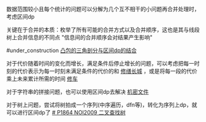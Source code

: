 数据范围较小且每个统计的问题可以分解为几个互不相干的小问题再合并处理时，考虑区间dp

关键在于合并的本质：枚举了所有可能的合并方式以及合并顺序，这也是其与线段树上合并信息的不同点 "信息间的合并顺序会对结果产生影响"


#under_construction
[凸包的三角剖分与区间dp的结合](  )


对于代价随着时间的变化而增长，满足条件后停止增长的问题，可以考虑把每一时刻的代价表示为每一时刻未满足条件的代价的和 [修缮长城](https://www.luogu.com.cn/problem/UVA1336) ，或是将每一段的代价乘上未来累计所需的时间 [修车](https://www.luogu.com.cn/problem/P2053)

对于字符串的拼接问题，也可以使用区间dp去解决 [机密文件](https://www.luogu.com.cn/problem/P2400)

对于树上问题，尝试将树拍成一个序列(中序遍历，dfn等)，转化为序列上dp，就可以进行区间dp了 [# P1864 NOI2009 二叉查找树](https://www.luogu.com.cn/problem/P1864)